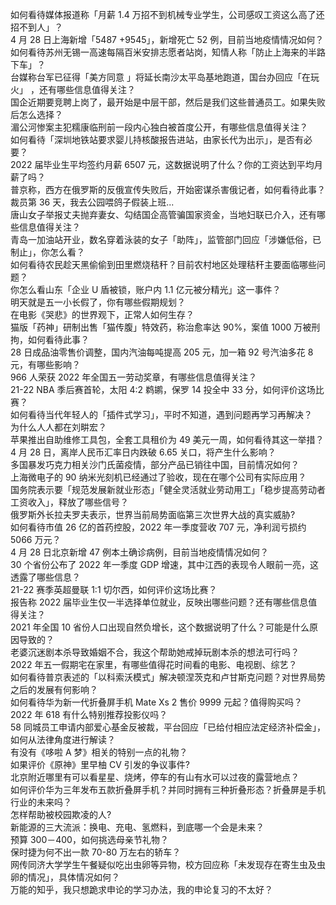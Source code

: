 如何看待媒体报道称「月薪 1.4 万招不到机械专业学生，公司感叹工资这么高了还招不到人」？  
4 月 28 日上海新增「5487 +9545」，新增死亡 52 例，目前当地疫情情况如何？  
如何看待苏州无锡一高速每隔百米安排志愿者站岗，知情人称「防止上海来的半路下车」？  
台媒称台军已征得「美方同意 」将延长南沙太平岛基地跑道，国台办回应「在玩火」 ，还有哪些信息值得关注？  
国企近期要竞聘上岗了，最开始是中层干部，然后是我们这些普通员工。如果失败后怎么选择？  
湄公河惨案主犯糯康临刑前一段内心独白被首度公开，有哪些信息值得关注？  
如何看待「深圳地铁站要求婴儿持核酸报告进站，由家长代为出示」，是否有必要？  
2022 届毕业生平均签约月薪 6507 元，这数据说明了什么？你的工资达到平均月薪了吗？  
普京称，西方在俄罗斯的反俄宣传失败后，开始密谋杀害俄记者，如何看待此事？  
裁员第 36 天，我去公园喂鸽子假装上班...  
唐山女子举报丈夫抛弃妻女、勾结国企高管骗国家资金，当地妇联已介入，还有哪些信息值得关注？  
青岛一加油站开业，数名穿着泳装的女子「助阵」，监管部门回应「涉嫌低俗，已制止」，你怎么看？  
如何看待农民趁天黑偷偷到田里燃烧秸秆？目前农村地区处理秸秆主要面临哪些问题？  
你怎么看山东「企业 U 盾被锁，账户内 1.1 亿元被分精光」这一事件？  
明天就是五一小长假了，你有哪些假期规划？  
在电影《哭悲》的世界观下，正常人如何生存？  
猫版「药神」研制出售「猫传腹」特效药，称治愈率达 90%，案值 1000 万被刑拘，如何看待此事？  
28 日成品油零售价调整，国内汽油每吨提高 205 元，加一箱 92 号汽油多花 8 元，有哪些影响？  
966 人荣获 2022 年全国五一劳动奖章，有哪些信息值得关注？  
21-22 NBA 季后赛首轮，太阳 4:2 鹈鹕，保罗 14 投全中 33 分，如何评价这场比赛？  
如何看待当代年轻人的「插件式学习」，平时不知道，遇到问题再学习再解决？  
为什么人人都在刘畊宏？  
苹果推出自助维修工具包，全套工具租价为 49 美元一周，如何看待其这一举措？  
4 月 28 日，离岸人民币汇率日内跌破 6.65 关口，将产生什么影响？  
多国暴发巧克力相关沙门氏菌疫情，部分产品已销往中国，目前情况如何？  
上海微电子的 90 纳米光刻机已经通过了验收，现在在哪个公司有实际应用？  
国务院表示要「规范发展新就业形态」「健全灵活就业劳动用工」「稳步提高劳动者工资收入」，释放了哪些信号？  
俄罗斯外长拉夫罗夫表示，世界当前局势面临第三次世界大战的真实威胁?  
如何看待市值 26 亿的首药控股，2022 年一季度营收 707 元，净利润亏损约 5066 万元？  
4 月 28 日北京新增 47 例本土确诊病例，目前当地疫情情况如何？  
30 个省份公布了 2022 年一季度 GDP 增速，其中江西的表现令人眼前一亮，这透露了哪些信息？  
21-22 赛季英超曼联 1:1 切尔西，如何评价这场比赛？  
报告称 2022 届毕业生仅一半选择单位就业，反映出哪些问题？还有哪些信息值得关注？  
2021 年全国 10 省份人口出现自然负增长，这个数据说明了什么？可能是什么原因导致的？  
老婆沉迷剧本杀导致婚姻不合，我这个帮助她戒掉玩剧本杀的想法可行吗？  
2022 年五一假期宅在家里，有哪些值得花时间看的电影、电视剧、综艺？  
如何看待普京表述的「以科索沃模式」解决顿涅茨克和卢甘斯克问题？对世界局势之后的发展有何影响？  
如何看待华为新一代折叠屏手机 Mate Xs 2 售价 9999 元起？值得购买吗？  
2022 年 618 有什么特别推荐投影仪吗？  
58 同城员工申请内部爱心基金反被裁，平台回应「已给付相应法定经济补偿金」，如何从法律角度进行解读？  
有没有《哆啦 A 梦》相关的特别一点的礼物？  
如果评价《原神》里早柚 CV 引发的争议事件?  
北京附近哪里有可以看星星、烧烤，停车的有山有水可以过夜的露营地点？  
如何评价华为三年发布五款折叠屏手机？并同时拥有三种折叠形态？折叠屏是手机行业的未来吗？  
怎样帮助被校园欺凌的人?  
新能源的三大流派：换电、充电、氢燃料，到底哪一个会是未来？  
预算 300－400，如何挑选母亲节礼物？  
保时捷为何不出一款 70-80 万左右的轿车？  
网传同济大学学生午餐疑似吃出虫卵等异物，校方回应称「未发现存在寄生虫及虫卵的情况」，具体情况如何？  
万能的知乎，我只想跪求申论的学习办法，我的申论复习的不太好？  
